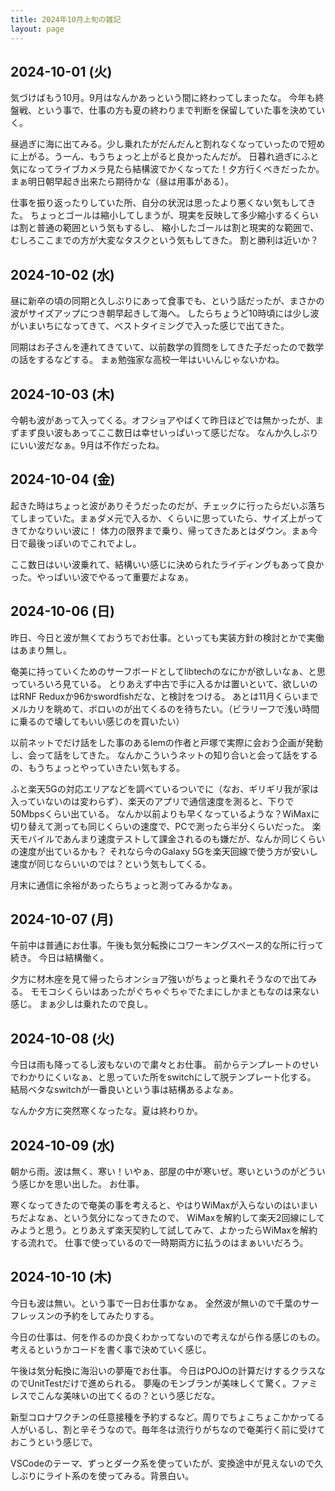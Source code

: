 ```yaml
---
title: 2024年10月上旬の雑記
layout: page
---
```


## 2024-10-01 (火)

気づけばもう10月。9月はなんかあっという間に終わってしまったな。
今年も終盤戦、という事で、仕事の方も夏の終わりまで判断を保留していた事を決めていく。

昼過ぎに海に出てみる。少し乗れたがだんだんと割れなくなっていったので短めに上がる。うーん、もうちょっと上がると良かったんだが。
日暮れ過ぎにふと気になってライブカメラ見たら結構波でかくなってた！夕方行くべきだったか。まぁ明日朝早起き出来たら期待かな（昼は用事がある）。

仕事を振り返ったりしていた所、自分の状況は思ったより悪くない気もしてきた。
ちょっとゴールは縮小してしまうが、現実を反映して多少縮小するくらいは割と普通の範囲という気もするし、
縮小したゴールは割と現実的な範囲で、むしろここまでの方が大変なタスクという気もしてきた。
割と勝利は近いか？

## 2024-10-02 (水)

昼に新卒の頃の同期と久しぶりにあって食事でも、という話だったが、まさかの波がサイズアップにつき朝早起きして海へ。
したらちょうど10時頃には少し波がいまいちになってきて、ベストタイミングで入った感じで出てきた。

同期はお子さんを連れてきていて、以前数学の質問をしてきた子だったので数学の話をするなどする。
まぁ勉強家な高校一年はいいんじゃないかね。

## 2024-10-03 (木)

今朝も波があって入ってくる。オフショアやばくて昨日ほどでは無かったが、まずまず良い波もあってここ数日は幸せいっぱいって感じだな。
なんか久しぶりにいい波だなぁ。9月は不作だったね。

## 2024-10-04 (金)

起きた時はちょっと波がありそうだったのだが、チェックに行ったらだいぶ落ちてしまっていた。まぁダメ元で入るか、くらいに思っていたら、サイズ上がってきてかなりいい波に！
体力の限界まで乗り、帰ってきたあとはダウン。まぁ今日で最後っぽいのでこれでよし。

ここ数日はいい波乗れて、結構いい感じに決められたライディングもあって良かった。やっぱいい波でやるって重要だよなぁ。

## 2024-10-06 (日)

昨日、今日と波が無くておうちでお仕事。といっても実装方針の検討とかで実働はあまり無し。

奄美に持っていくためのサーフボードとしてlibtechのなにかが欲しいなぁ、と思っていろいろ見ている。
とりあえず中古で手に入るかは置いといて、欲しいのはRNF Reduxか96かswordfishだな、と検討をつける。
あとは11月くらいまでメルカリを眺めて、ボロいのが出てくるのを待ちたい。（ビラリーフで浅い時間に乗るので壊してもいい感じのを買いたい）

以前ネットでだけ話をした事のあるlemの作者と戸塚で実際に会おう企画が発動し、会って話をしてきた。
なんかこういうネットの知り合いと会って話をするの、もうちょっとやっていきたい気もする。

ふと楽天5Gの対応エリアなどを調べているついでに（なお、ギリギリ我が家は入っていないのは変わらず）、楽天のアプリで通信速度を測ると、下りで50Mbpsくらい出ている。
なんか以前よりも早くなっているような？WiMaxに切り替えて測っても同じくらいの速度で、PCで測ったら半分くらいだった。
楽天モバイルであんまり速度テストして課金されるのも嫌だが、なんか同じくらいの速度が出ているかも？
それなら今のGalaxy 5Gを楽天回線で使う方が安いし速度が同じならいいのでは？という気もしてくる。

月末に通信に余裕があったらちょっと測ってみるかなぁ。

## 2024-10-07 (月)

午前中は普通にお仕事。午後も気分転換にコワーキングスペース的な所に行って続き。
今日は結構働く。

夕方に材木座を見て帰ったらオンショア強いがちょっと乗れそうなので出てみる。
モモコシくらいはあったがぐちゃぐちゃでたまにしかまともなのは来ない感じ。
まぁ少しは乗れたので良し。

## 2024-10-08 (火)

今日は雨も降ってるし波もないので粛々とお仕事。
前からテンプレートのせいでわかりにくいなぁ、と思っていた所をswitchにして脱テンプレート化する。
結局ベタなswitchが一番良いという事は結構あるよなぁ。

なんか夕方に突然寒くなったな。夏は終わりか。

## 2024-10-09 (水)

朝から雨。波は無く、寒い！いやぁ、部屋の中が寒いぜ。寒いというのがどういう感じかを思い出した。
お仕事。

寒くなってきたので奄美の事を考えると、やはりWiMaxが入らないのはいまいちだよなぁ、という気分になってきたので、
WiMaxを解約して楽天2回線にしてみようと思う。とりあえず楽天契約して試してみて、よかったらWiMaxを解約する流れで。
仕事で使っているので一時期両方に払うのはまぁいいだろう。

## 2024-10-10 (木)

今日も波は無い。という事で一日お仕事かなぁ。
全然波が無いので千葉のサーフレッスンの予約をしてみたりする。

今日の仕事は、何を作るのか良くわかってないので考えながら作る感じのもの。
考えるというかコードを書く事で決めていく感じ。

午後は気分転換に海沿いの夢庵でお仕事。
今日はPOJOの計算だけするクラスなのでUnitTestだけで進められる。
夢庵のモンブランが美味しくて驚く。ファミレスでこんな美味いの出てくるの？という感じだな。

新型コロナワクチンの任意接種を予約するなど。周りでちょこちょこかかってる人がいるし、割と辛そうなので。毎年冬は流行りがちなので奄美行く前に受けておこうという感じで。

VSCodeのテーマ、ずっとダーク系を使っていたが、変換途中が見えないので久しぶりにライト系のを使ってみる。背景白い。